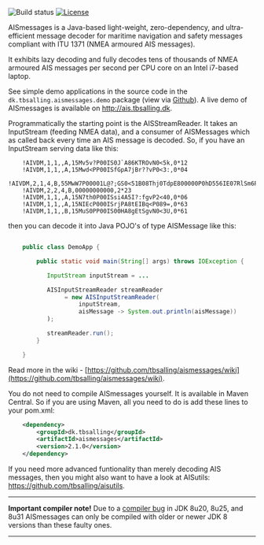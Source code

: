 ![Build status](https://travis-ci.org/tbsalling/aismessages.svg?branch=master)
[![License](http://img.shields.io/badge/license-CCANS3-green.svg)](https://github.com/tbsalling/aismessages/blob/master/LICENSE)

AISmessages is a Java-based light-weight, zero-dependency, and ultra-efficient message decoder for maritime
navigation and safety messages compliant with ITU 1371 (NMEA armoured AIS messages).

It exhibits lazy decoding and fully decodes tens of thousands of NMEA armoured AIS messages per second per CPU
core on an Intel i7-based laptop.

See simple demo applications in the source code in the `dk.tbsalling.aismessages.demo` package (view via 
[Github](https://github.com/tbsalling/aismessages/tree/master/src/main/java/dk/tbsalling/aismessages/demo)). 
A live demo of AISmessages is available on http://ais.tbsalling.dk. 

Programmatically the starting point is the AISStreamReader. It takes an InputStream (feeding
NMEA data), and a consumer of AISMessages which as called back every time an AIS message is decoded. So,
if you have an InputStream serving data like this:

```
    !AIVDM,1,1,,A,15Mv5v?P00IS0J`A86KTROvN0<5k,0*12
    !AIVDM,1,1,,A,15Mwd<PP00ISfGpA7jBr??vP0<3:,0*04
    !AIVDM,2,1,4,B,55MwW7P00001L@?;GS0<51B08Thj0TdpE800000P0hD556IE07RlSm6P0000,0*0B
    !AIVDM,2,2,4,B,00000000000,2*23
    !AIVDM,1,1,,A,15N7th0P00ISsi4A5I?:fgvP2<40,0*06
    !AIVDM,1,1,,A,15NIEcP000ISrjPA8tEIBq<P089=,0*63
    !AIVDM,1,1,,B,15MuS0PP00IS00HA8gEtSgvN0<3U,0*61
```

then you can decode it into Java POJO's of type AISMessage like this:

``` java

    public class DemoApp {

        public static void main(String[] args) throws IOException {

           InputStream inputStream = ...

           AISInputStreamReader streamReader
                = new AISInputStreamReader(
                    inputStream,
                    aisMessage -> System.out.println(aisMessage))
           );

           streamReader.run();
	    }

    }
```

Read more in the wiki - [https://github.com/tbsalling/aismessages/wiki](https://github.com/tbsalling/aismessages/wiki).

You do not need to compile AISmessages yourself. It is available in Maven Central. So if you are using Maven, 
all you need to do is add these lines to your pom.xml:

``` xml
	<dependency>
	    <groupId>dk.tbsalling</groupId>
	    <artifactId>aismessages</artifactId>
	    <version>2.1.0</version>
	</dependency>
```

If you need more advanced funtionality than merely decoding AIS messages, then you might also want to have a look at 
AISutils: https://github.com/tbsalling/aisutils.

---

**Important compiler note!** Due to a [compiler bug](https://bugs.openjdk.java.net/browse/JDK-8062253) in JDK 8u20, 8u25, and 8u31
AISmessages can only be compiled with older or newer JDK 8 versions than these faulty ones.

---
